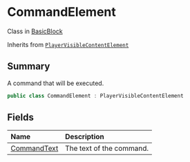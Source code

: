 # CommandElement

Class in [BasicBlock](/api/csharp/yarn.compiler.basicblock.md)

Inherits from [`PlayerVisibleContentElement`](/api/csharp/yarn.compiler.basicblock.playervisiblecontentelement.md)

## Summary


A command that will be executed.


```csharp
public class CommandElement : PlayerVisibleContentElement
```

## Fields

|Name|Description|
|:---|:---|
|[CommandText](/api/csharp/yarn.compiler.basicblock.commandelement.commandtext.md)|The text of the command.|

